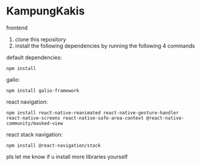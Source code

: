 # KampungKakis
frontend


1. clone this repository
2. install the following dependencies by running the following 4 commands

default dependencies:

`npm install`

galio: 

`npm install galio-framework` 

react navigation:

`npm install react-native-reanimated react-native-gesture-handler react-native-screens react-native-safe-area-context @react-native-community/masked-view`

react stack navigation: 

`npm install @react-navigation/stack`



pls let me know if u install more libraries yourself

